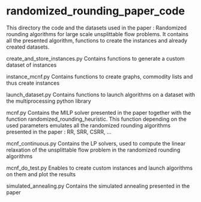 # randomized_rounding_paper_code

This directory the code and the datasets used in the paper : Randomized rounding algorithms for large scale unsplittable flow problems.
It contains all the presented algorithm, functions to create the instances and already created datasets.

create_and_store_instances.py
Contains functions to generate a custom dataset of instances

instance_mcnf.py
Contains functions to create graphs, commodity lists and thus create instances

launch_dataset.py
Contains functions to launch algorithms on a dataset with the multiprocessing python library

mcnf.py
Contains the MILP solver presented in the paper together with the function randomized_rounding_heuristic.
This function depending on the used parameters emulates all the randomized rounding algorithms presented in the paper : RR, SRR, CSRR, ...

mcnf_continuous.py
Contains the LP solvers, used to compute the linear relaxation of the unsplittable flow problem in the randomized rounding algorithms

mcnf_do_test.py
Enables to create custom instances and launch algorithms on them and plot the results

simulated_annealing.py
Contains the simulated annealing presented in the paper
